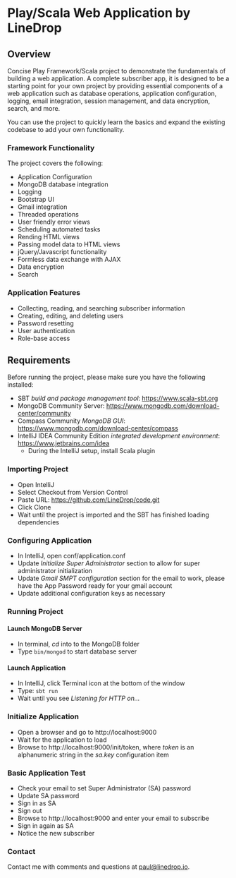 # Play/Scala Web Application by LineDrop

## Overview

Concise Play Framework/Scala project to demonstrate the fundamentals of building a web application.  A complete 
subscriber app, it is designed to be a starting point for your own project by providing essential components of a
web application such as database operations, application configuration, logging, email integration, session management, 
and data encryption, search, and more. 

You can use the project to quickly learn the basics and expand the existing codebase to add your own functionality.

### Framework Functionality

The project covers the following:

- Application Configuration
- MongoDB database integration
- Logging
- Bootstrap UI
- Gmail integration
- Threaded operations
- User friendly error views
- Scheduling automated tasks
- Rending HTML views
- Passing model data to HTML views
- jQuery/Javascript functionality
- Formless data exchange with AJAX
- Data encryption
- Search

### Application Features

- Collecting, reading, and searching subscriber information
- Creating, editing, and deleting users
- Password resetting
- User authentication
- Role-base access

## Requirements

Before running the project, please make sure you have the following installed:

- SBT _build and package management tool_: https://www.scala-sbt.org
- MongoDB Community Server: https://www.mongodb.com/download-center/community
- Compass Community _MongoDB GUI_: https://www.mongodb.com/download-center/compass
- IntelliJ IDEA Community Edition _integrated development environment_: https://www.jetbrains.com/idea
    - During the IntelliJ setup, install Scala plugin

### Importing Project

- Open IntelliJ
- Select Checkout from Version Control
- Paste URL: https://github.com/LineDrop/code.git
- Click Clone
- Wait until the project is imported and the SBT has finished loading dependencies

### Configuring Application

- In IntelliJ, open conf/application.conf
- Update _Initialize Super Administrator_ section to allow for super administrator initialization
- Update _Gmail SMPT configuration_ section for the email to work,  please have the App Password ready for your gmail account
- Update additional configuration keys as necessary

### Running Project

#### Launch MongoDB Server
- In terminal, _cd_ into to the MongoDB folder
- Type `bin/mongod` to start database server

#### Launch Application
- In IntelliJ, click Terminal icon at the bottom of the window
- Type: `sbt run`
- Wait until you see _Listening for HTTP on..._

### Initialize Application
- Open a browser and go to http://localhost:9000
- Wait for the application to load
- Browse to http://localhost:9000/init/token, where _token_ is an alphanumeric string in the _sa.key_ configuration item

### Basic Application Test
- Check your email to set Super Administrator (SA) password
- Update SA password
- Sign in as SA
- Sign out
- Browse to http://localhost:9000 and enter your email to subscribe
- Sign in again as SA
- Notice the new subscriber

### Contact 

Contact me with comments and questions at paul@linedrop.io.  